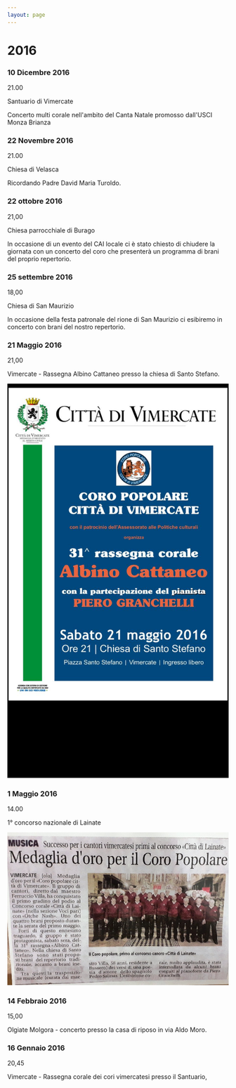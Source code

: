 ```yaml
---
layout: page
---
```


# 2016

### 10 Dicembre 2016

21.00

Santuario di Vimercate

Concerto multi corale nell'ambito del Canta Natale promosso dall'USCI Monza Brianza

### 22 Novembre 2016

21.00

Chiesa di Velasca

Ricordando Padre David Maria Turoldo.

### 22 ottobre 2016

21,00

Chiesa parrocchiale di Burago

In occasione di un evento del CAI locale ci è stato chiesto di chiudere la giornata con un concerto del coro che presenterà un programma di brani del proprio repertorio.

### 25 settembre 2016

18,00

Chiesa di San Maurizio

In occasione della festa patronale del rione di San Maurizio ci esibiremo in concerto con brani del nostro repertorio.

### 21 Maggio 2016

21,00

Vimercate - Rassegna Albino Cattaneo presso la chiesa di Santo Stefano.

![image0037.jpeg](2016/image0037.jpeg)

### 1 Maggio 2016

14.00

1° concorso nazionale di Lainate

![image0038.jpeg](2016/image0038.jpeg)

### 14 Febbraio 2016

15,00

Olgiate Molgora - concerto presso la casa di riposo in via Aldo Moro.

### 16 Gennaio 2016

20,45

Vimercate - Rassegna corale dei cori vimercatesi presso il Santuario,
